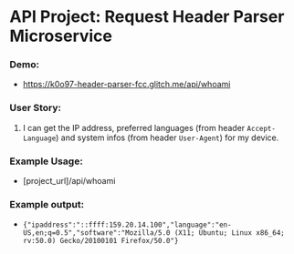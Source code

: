 # API Project: Request Header Parser Microservice

### Demo:
- https://k0o97-header-parser-fcc.glitch.me/api/whoami

### User Story:
1. I can get the IP address, preferred languages (from header `Accept-Language`)
and system infos (from header `User-Agent`) for my device.

### Example Usage:
- [project_url]/api/whoami

### Example output:
- `{"ipaddress":"::ffff:159.20.14.100","language":"en-US,en;q=0.5","software":"Mozilla/5.0 (X11; Ubuntu; Linux x86_64; rv:50.0) Gecko/20100101 Firefox/50.0"}`
